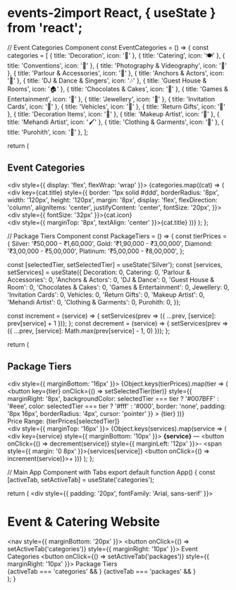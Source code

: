 # events-2import React, { useState } from 'react';

// Event Categories Component
const EventCategories = () => {
  const categories = [
    { title: 'Decoration', icon: '🎈' },
    { title: 'Catering', icon: '🍽️' },
    { title: 'Conventions', icon: '🏢' },
    { title: 'Photography & Videography', icon: '📸' },
    { title: 'Parlour & Accessories', icon: '💄' },
    { title: 'Anchors & Actors', icon: '🎤' },
    { title: 'DJ & Dance & Singers', icon: '🎶' },
    { title: 'Guest House & Rooms', icon: '🏠' },
    { title: 'Chocolates & Cakes', icon: '🍰' },
    { title: 'Games & Entertainment', icon: '🎯' },
    { title: 'Jewellery', icon: '💍' },
    { title: 'Invitation Cards', icon: '💌' },
    { title: 'Vehicles', icon: '🚗' },
    { title: 'Return Gifts', icon: '🎁' },
    { title: 'Decoration Items', icon: '🛒' },
    { title: 'Makeup Artist', icon: '💄' },
    { title: 'Mehandi Artist', icon: '🖌️' },
    { title: 'Clothing & Garments', icon: '👗' },
    { title: 'Purohith', icon: '🙏' },
  ];

  return (
    <div>
      <h2>Event Categories</h2>
      <div style={{ display: 'flex', flexWrap: 'wrap' }}>
        {categories.map((cat) => (
          <div key={cat.title} style={{
            border: '1px solid #ddd',
            borderRadius: '8px',
            width: '120px',
            height: '120px',
            margin: '8px',
            display: 'flex',
            flexDirection: 'column',
            alignItems: 'center',
            justifyContent: 'center',
            fontSize: '20px',
          }}>
            <div style={{ fontSize: '32px' }}>{cat.icon}</div>
            <div style={{ marginTop: '8px', textAlign: 'center' }}>{cat.title}</div>
          </div>
        ))}
      </div>
    </div>
  );
};

// Package Tiers Component
const PackageTiers = () => {
  const tierPrices = {
    Silver: '₹50,000 - ₹1,60,000',
    Gold: '₹1,90,000 - ₹3,00,000',
    Diamond: '₹3,00,000 - ₹5,00,000',
    Platinum: '₹5,00,000 - ₹8,00,000',
  };

  const [selectedTier, setSelectedTier] = useState('Silver');
  const [services, setServices] = useState({
    Decoration: 0,
    Catering: 0,
    'Parlour & Accessories': 0,
    'Anchors & Actors': 0,
    'DJ & Dance': 0,
    'Guest House & Room': 0,
    'Chocolates & Cakes': 0,
    'Games & Entertainment': 0,
    Jewellery: 0,
    'Invitation Cards': 0,
    Vehicles: 0,
    'Return Gifts': 0,
    'Makeup Artist': 0,
    'Mehandi Artist': 0,
    'Clothing & Garments': 0,
    Purohith: 0,
  });

  const increment = (service) => {
    setServices(prev => ({ ...prev, [service]: prev[service] + 1 }));
  };
  const decrement = (service) => {
    setServices(prev => ({ ...prev, [service]: Math.max(prev[service] - 1, 0) }));
  };

  return (
    <div>
      <h2>Package Tiers</h2>
      <div style={{ marginBottom: '16px' }}>
        {Object.keys(tierPrices).map(tier => (
          <button
            key={tier}
            onClick={() => setSelectedTier(tier)}
            style={{
              marginRight: '8px',
              backgroundColor: selectedTier === tier ? '#007BFF' : '#eee',
              color: selectedTier === tier ? '#fff' : '#000',
              border: 'none',
              padding: '8px 16px',
              borderRadius: '4px',
              cursor: 'pointer'
            }}
          >
            {tier}
          </button>
        ))}
      </div>
      <div>Price Range: {tierPrices[selectedTier]}</div>
      <div style={{ marginTop: '16px' }}>
        {Object.keys(services).map(service => (
          <div key={service} style={{ marginBottom: '10px' }}>
            <strong>{service}</strong> — 
            <button onClick={() => decrement(service)} style={{ marginLeft: '12px' }}>-</button>
            <span style={{ margin: '0 8px' }}>{services[service]}</span>
            <button onClick={() => increment(service)}>+</button>
          </div>
        ))}
      </div>
    </div>
  );
};

// Main App Component with Tabs
export default function App() {
  const [activeTab, setActiveTab] = useState('categories');

  return (
    <div style={{ padding: '20px', fontFamily: 'Arial, sans-serif' }}>
      <h1>Event & Catering Website</h1>
      <nav style={{ marginBottom: '20px' }}>
        <button onClick={() => setActiveTab('categories')} style={{ marginRight: '10px' }}>
          Event Categories
        </button>
        <button onClick={() => setActiveTab('packages')} style={{ marginRight: '10px' }}>
          Package Tiers
        </button>
      </nav>
      <div>
        {activeTab === 'categories' && <EventCategories />}
        {activeTab === 'packages' && <PackageTiers />}
      </div>
    </div>
  );
}
